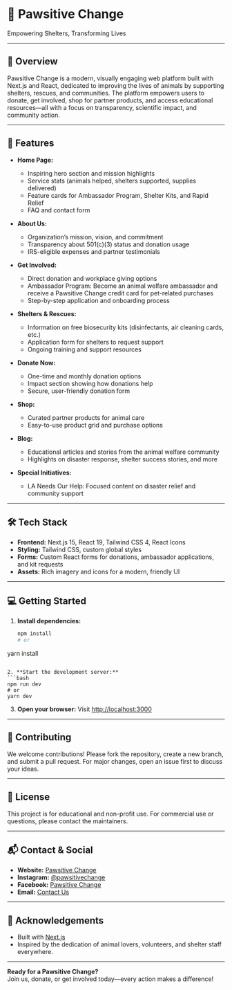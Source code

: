 # 🐾 Pawsitive Change

Empowering Shelters, Transforming Lives

---

## 🌟 Overview
Pawsitive Change is a modern, visually engaging web platform built with Next.js and React, dedicated to improving the lives of animals by supporting shelters, rescues, and communities. The platform empowers users to donate, get involved, shop for partner products, and access educational resources—all with a focus on transparency, scientific impact, and community action.

---

## 🚀 Features

- **Home Page:**
  - Inspiring hero section and mission highlights
  - Service stats (animals helped, shelters supported, supplies delivered)
  - Feature cards for Ambassador Program, Shelter Kits, and Rapid Relief
  - FAQ and contact form

- **About Us:**
  - Organization’s mission, vision, and commitment
  - Transparency about 501(c)(3) status and donation usage
  - IRS-eligible expenses and partner testimonials

- **Get Involved:**
  - Direct donation and workplace giving options
  - Ambassador Program: Become an animal welfare ambassador and receive a Pawsitive Change credit card for pet-related purchases
  - Step-by-step application and onboarding process

- **Shelters & Rescues:**
  - Information on free biosecurity kits (disinfectants, air cleaning cards, etc.)
  - Application form for shelters to request support
  - Ongoing training and support resources

- **Donate Now:**
  - One-time and monthly donation options
  - Impact section showing how donations help
  - Secure, user-friendly donation form

- **Shop:**
  - Curated partner products for animal care
  - Easy-to-use product grid and purchase options

- **Blog:**
  - Educational articles and stories from the animal welfare community
  - Highlights on disaster response, shelter success stories, and more

- **Special Initiatives:**
  - LA Needs Our Help: Focused content on disaster relief and community support

---

## 🛠️ Tech Stack

- **Frontend:** Next.js 15, React 19, Tailwind CSS 4, React Icons
- **Styling:** Tailwind CSS, custom global styles
- **Forms:** Custom React forms for donations, ambassador applications, and kit requests
- **Assets:** Rich imagery and icons for a modern, friendly UI

---

## 💻 Getting Started

1. **Install dependencies:**
   ```bash
   npm install
   # or
yarn install
   ```

2. **Start the development server:**
   ```bash
   npm run dev
   # or
yarn dev
   ```

3. **Open your browser:**
   Visit [http://localhost:3000](http://localhost:3000)

---

## 🤝 Contributing

We welcome contributions! Please fork the repository, create a new branch, and submit a pull request. For major changes, open an issue first to discuss your ideas.

---

## 📄 License

This project is for educational and non-profit use. For commercial use or questions, please contact the maintainers.

---

## 📬 Contact & Social

- **Website:** [Pawsitive Change](#)
- **Instagram:** [@pawsitivechange](#)
- **Facebook:** [Pawsitive Change](#)
- **Email:** [Contact Us](#)

---

## 🙏 Acknowledgements

- Built with [Next.js](https://nextjs.org/)
- Inspired by the dedication of animal lovers, volunteers, and shelter staff everywhere.

---

**Ready for a Pawsitive Change?**  
Join us, donate, or get involved today—every action makes a difference!
